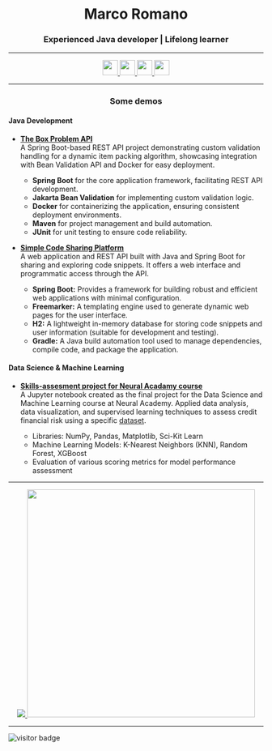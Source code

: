 <h1 align="center">Marco Romano</h1>
<h3 align="center">Experienced Java developer | Lifelong learner</h3>

---

<p align="center">
  <a href="https://www.linkedin.com/in/mr93/">
    <img src="https://img.shields.io/badge/LinkedIn-0077B5?style=for-the-badge&logo=linkedin&logoColor=whit" height="30"/>
  </a>
  <a href="https://www.hackerrank.com/markort147">
    <img src="https://img.shields.io/badge/-Hackerrank-2EC866?style=for-the-badge&logo=HackerRank&logoColor=white" height="30"/>
  </a>
  <a href="https://leetcode.com/u/markort147">
    <img src="https://img.shields.io/badge/LeetCode-000000?style=for-the-badge&logo=LeetCode&logoColor=#d16c06" height="30"/>
  </a>
  <a href="https://hyperskill.org/profile/612962295">
    <img src="https://img.shields.io/badge/-Hyperskill-8C5AFF?style=flat&logo=hyperskill&logoColor=white" height="30"/>
  </a>
</p>

---

<h3 align="center">Some demos</h3>

<h4 align="left">Java Development</h4>
<p>
  <ul>
    <li><b><a href="https://github.com/markort147/theBoxProblem">The Box Problem API</a></b></li>
    A Spring Boot-based REST API project demonstrating custom validation handling for a dynamic item packing algorithm, showcasing integration with Bean Validation API and Docker for easy deployment.
    <ul>
      <li><b>Spring Boot</b> for the core application framework, facilitating REST API development.</li>
      <li><b>Jakarta Bean Validation</b> for implementing custom validation logic.</li>
      <li><b>Docker</b> for containerizing the application, ensuring consistent deployment environments.</li>
      <li><b>Maven</b> for project management and build automation.</li>
      <li><b>JUnit</b> for unit testing to ensure code reliability.</li>
    </ul>
  </ul>
</p>
<p>
  <ul>
    <li><b><a href="https://github.com/markort147/simple-code-sharing-platform">Simple Code Sharing Platform</a></b></li>
    A web application and REST API built with Java and Spring Boot for sharing and exploring code snippets. It offers a web interface and programmatic access through the API.
    <ul>
      <li><b>Spring Boot:</b> Provides a framework for building robust and efficient web applications with minimal configuration.</li>
      <li><b>Freemarker:</b> A templating engine used to generate dynamic web pages for the user interface.</li>
      <li><b>H2:</b> A lightweight in-memory database for storing code snippets and user information (suitable for development and testing).</li>
      <li><b>Gradle:</b> A Java build automation tool used to manage dependencies, compile code, and package the application.</li>
    </ul>
  </ul>
</p>

<h4 align="left">Data Science & Machine Learning</h4>
<p>
  <ul>
    <li><b><a href="https://github.com/markort147/Notebook_CreditRisk">Skills-assesment project for Neural Acadamy course</a></b></li>
    A Jupyter notebook created as the final project for the Data Science and Machine Learning course at Neural Academy. Applied data analysis, data visualization, and supervised learning techniques to assess credit financial risk using a specific <a href="https://www.kaggle.com/datasets/laotse/credit-risk-dataset">dataset</a>.
    <ul>
      <li>Libraries: NumPy, Pandas, Matplotlib, Sci-Kit Learn</li>
      <li>Machine Learning Models: K-Nearest Neighbors (KNN), Random Forest, XGBoost</li>      
      <li>Evaluation of various scoring metrics for model performance assessment</li>
    </ul>
  </ul>
</p>

---

<p align="center">
  <a href="http://ionicabizau.github.io/github-profile-languages/?user=%2540markort147">
    <img src="https://github-readme-stats.vercel.app/api/top-langs/?username=markort147&count_private=true&langs_count=9&hide=jupyter%20notebook,tex&layout=compact" />
  </a>
  <a href="https://coderstats.github.io/github/#markort147">
    <img width="450" src="https://github-readme-stats.vercel.app/api?username=markort147&show_icons=true&count_private=true" />
  </a>
</p>

---

<p align="left">
  <img src="https://visitor-badge.laobi.icu/badge?page_id=markort147.markort147" alt="visitor badge"/>
</p>
